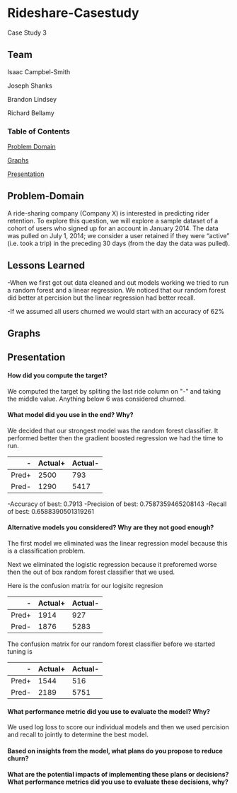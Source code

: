 # Rideshare-Casestudy
Case Study 3

## Team
Isaac Campbel-Smith

Joseph Shanks

Brandon Lindsey

Richard Bellamy

### Table of Contents

[Problem Domain](#Problem-Domain)

[Graphs](#Graphs)

[Presentation](#Presentation)

## Problem-Domain
A ride-sharing company (Company X) is interested in predicting rider retention. To explore this question, we will explore a sample dataset of a cohort of
users who signed up for an account in January 2014. The data was pulled on July
1, 2014; we consider a user retained if they were “active” (i.e. took a trip)
in the preceding 30 days (from the day the data was pulled).

## Lessons Learned
-When we first got out data cleaned and out models working we tried to run a random forest and a linear regression.  We noticed that our random forest did better at percision but the linear regression had better recall.

-If we assumed all users churned we would start with an accuracy of 62%

## Graphs


## Presentation

#### How did you compute the target?

We computed the target by spliting the last ride column on "-" and taking the middle value.  Anything below 6 was considered churned.

#### What model did you use in the end? Why?

We decided that our strongest model was the random forest classifier.  It performed better then the gradient boosted regression we had the time to run.

|-    |  Actual+   |  Actual-   |
|----:|:-----------|:-----------|
|Pred+|    2500    |    793     |
|Pred-|    1290    |   5417     |

-Accuracy  of best:  0.7913
-Precision of best:  0.7587359465208143
-Recall    of best:  0.6588390501319261



#### Alternative models you considered? Why are they not good enough?

The first model we eliminated was the linear regression model because this is a classification problem.

Next we eliminated the logistic regression because it preforemed worse then the out of box random forest classifier that we used.

Here is the confusion matrix for our logisitc regresion

|-    |  Actual+   |  Actual-   |
|----:|:-----------|:-----------|
|Pred+|    1914    |    927     |
|Pred-|    1876    |   5283     |

The confusion matrix for our random forest classifier before we started tuning is

|-    |  Actual+   |  Actual-   |
|----:|:-----------|:-----------|
|Pred+|    1544    |    516     |
|Pred-|    2189    |   5751     |

#### What performance metric did you use to evaluate the model? Why?

We used log loss to score our individual models and then we used percision and recall to jointly to determine the best model.   

#### Based on insights from the model, what plans do you propose to reduce churn?



#### What are the potential impacts of implementing these plans or decisions? What performance metrics did you use to evaluate these decisions, why?